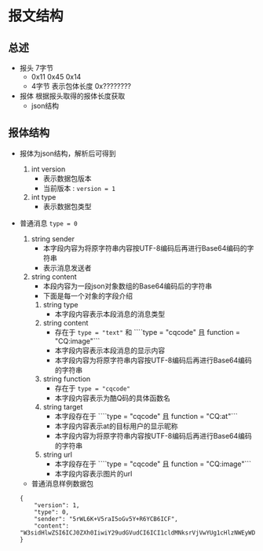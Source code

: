 # 报文结构
## 总述
- 报头 7字节
	- 0x11 0x45 0x14
	- 4字节 表示包体长度 0x????????
- 报体 根据报头取得的报体长度获取
	- json结构
	
## 报体结构
- 报体为json结构，解析后可得到
	1. int version
		- 表示数据包版本
		- 当前版本 : ```version = 1```
	2. int type
		- 表示数据包类型	
- 普通消息 ```type = 0```
	1. string sender
		- 本字段内容为将原字符串内容按UTF-8编码后再进行Base64编码的字符串
		- 表示消息发送者
	2. string content
		- 本段内容为一段json对象数组的Base64编码后的字符串
		- 下面是每一个对象的字段介绍
		1. string type
			- 本字段内容表示本段消息的消息类型
		2. string content
			- 存在于 ```type = "text"``` 和 ````type = "cqcode" 且 function = "CQ:image"```
			- 本字段内容表示本段消息的显示内容
			- 本字段内容为将原字符串内容按UTF-8编码后再进行Base64编码的字符串
		3. string function
			- 存在于 ```type = "cqcode"``` 
			- 本字段内容表示为酷Q码的具体函数名
		4. string target
			- 本字段存在于 ````type = "cqcode" 且 function = "CQ:at"```
			- 本字段内容表示at的目标用户的显示昵称
			- 本字段内容为将原字符串内容按UTF-8编码后再进行Base64编码的字符串
		5. string url
			- 本字段存在于 ````type = "cqcode" 且 function = "CQ:image"```
			- 本字段内容表示图片的url

	- 普通消息样例数据包
	```
	{
		"version": 1,
		"type": 0,
		"sender": "5rWL6K+V5raI5oGv5Y+R6YCB6ICF",
		"content": "W3sidHlwZSI6ICJ0ZXh0IiwiY29udGVudCI6ICI1cldMNksrVjVwYUg1cHlzNWEyWDVxNjEifSx7InR5cGUiOiAiY3Fjb2RlIiwiZnVuY3Rpb24iOiAiQ1E6YXQiLCJ0YXJnZXQiOiAiNXJXTDZLK1Y1cmFJNW9HdjZLS3JZWFRvZ0lVPSJ9LHsidHlwZSI6ICJjcWNvZGUiLCJmdW5jdGlvbiI6ICJDUTppbWFnZSIsInVybCI6ICJodHRwOi8vIiwiY29udGVudCI6ICJXK1didnVlSmgxMD0ifSx7InR5cGUiOiAidGV4dCIsImNvbnRlbnQiOiAiWlcxdmFtbm10WXZvcjVYd241Q08ifV0="
	}
	```